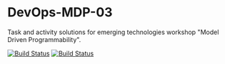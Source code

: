 # DevOps-MDP-03

Task and activity solutions for emerging technologies workshop "Model Driven Programmability".

[![Build Status](https://github.com/Vostbur/DevOps-MDP-03/actions/workflows/flake8.yml/badge.svg?branch=main)](https://github.com/Vostbur/DevOps-MDP-03/actions/workflows/flake8.yml)
[![Build Status](https://github.com/Vostbur/DevOps-MDP-03/actions/workflows/unittest.yml/badge.svg?branch=main)](https://github.com/Vostbur/DevOps-MDP-03/actions/workflows/unittest.yml)